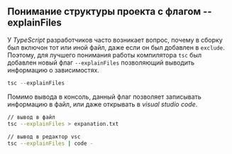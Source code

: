 ## Понимание структуры проекта с флагом --explainFiles

У _TypeScript_ разработчиков часто возникает вопрос, почему в сборку был включон тот или иной файл, даже если он был добавлен в `exclude`. Поэтому, для лучшего понимания работы компилятора `tsc` был добавлен новый флаг `--explainFiles` позволяющий выводить информацию о зависимостях.



`````ts
tsc --explainFiles
`````

Помимо вывода в консоль, данный флаг позволяет записывать информацию в файл, или даже открывать в _visual studio code_.

`````bash
// вывод в файл
tsc --explainFiles > expanation.txt
    
// вывод в редактор vsc
tsc --explainFiles | code -
`````